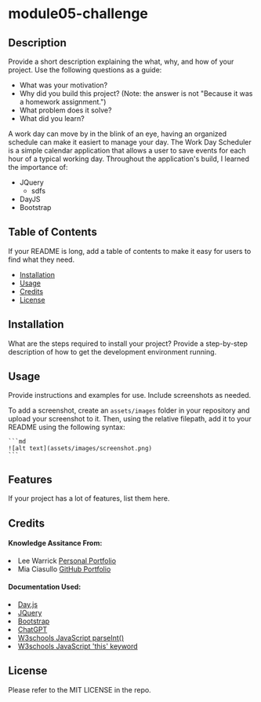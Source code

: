 # module05-challenge

## Description

Provide a short description explaining the what, why, and how of your project. Use the following questions as a guide:

- What was your motivation?
- Why did you build this project? (Note: the answer is not "Because it was a homework assignment.")
- What problem does it solve?
- What did you learn?

A work day can move by in the blink of an eye, having an organized schedule can make it easiert to manage your day. The Work Day Scheduler is a simple calendar application that allows a user to save events for each hour of a typical working day. Throughout the application's build, I learned the importance of:

- JQuery
    - sdfs
- DayJS
- Bootstrap


## Table of Contents

If your README is long, add a table of contents to make it easy for users to find what they need.

- [Installation](#installation)
- [Usage](#usage)
- [Credits](#credits)
- [License](#license)

## Installation

What are the steps required to install your project? Provide a step-by-step description of how to get the development environment running.

## Usage

Provide instructions and examples for use. Include screenshots as needed.

To add a screenshot, create an `assets/images` folder in your repository and upload your screenshot to it. Then, using the relative filepath, add it to your README using the following syntax:

    ```md
    ![alt text](assets/images/screenshot.png)
    ```

## Features

If your project has a lot of features, list them here.

## Credits

#### Knowledge Assitance From:
<li>Lee Warrick <link><a href="https://leewarrick.com/">Personal Portfolio</a></link></li>
<li>Mia Ciasullo <link><a href="https://github.com/miacias">GitHub Portfolio</a></link></li>

#### Documentation Used:

<li><link><a href="https://day.js.org/docs/en/get-set/day">Day.js</a></link></li>
<li><link><a href="https://jquery.com/">JQuery</a></link></li>
<li><link><a href="https://icons.getbootstrap.com/icons/trash/">Bootstrap</a></link></li>
<li><link><a href="https://chat.openai.com/">ChatGPT</a></link></li>
<li><link><a href="https://www.w3schools.com/jsref/jsref_parseint.asp">W3schools JavaScript parseInt()</a></link></li>
<li><link><a href="https://www.w3schools.com/js/js_this.asp">W3schools JavaScript 'this' keyword</a></link></li>

## License

Please refer to the MIT LICENSE in the repo.
